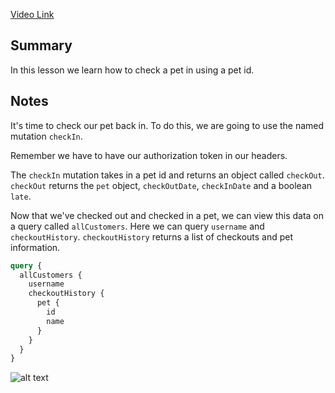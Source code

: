 [Video Link](https://egghead.io/lessons/graphql-change-check-in-status-with-a-graphql-mutation)

## Summary

In this lesson we learn how to check a pet in using a pet id.

## Notes

<TimeStamp start="0:01" end="0:07">

It's time to check our pet back in. To do this, we are going to use the named mutation `checkIn`.

</TimeStamp>

<TimeStamp start="0:10" end="0:16">

Remember we have to have our authorization token in our headers.

</TimeStamp>

<TimeStamp start="0:17" end="0:31">

The `checkIn` mutation takes in a pet id and returns an object called `checkOut`. `checkOut` returns the `pet` object, `checkOutDate`, `checkInDate` and a boolean `late`.

</TimeStamp>

<TimeStamp start="0:46" end="1:19">

Now that we've checked out and checked in a pet, we can view this data on a query called `allCustomers`. Here we can query `username` and `checkoutHistory`. `checkoutHistory` returns a list of checkouts and pet information.

```graphql
query {
  allCustomers {
    username
    checkoutHistory {
      pet {
        id
        name
      }
    }
  }
}
```

![alt text](https://i.ibb.co/TKbjNky/scrnli-1-24-2020-1-53-43-PM.png)

</TimeStamp>
